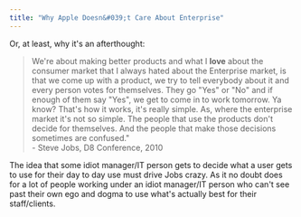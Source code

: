 ```yaml
---
title: "Why Apple Doesn&#039;t Care About Enterprise"
---
```

<p>Or, at least, why it's an afterthought:</p>
<blockquote><p>We're about making better products and what I <strong>love</strong> about the consumer market that I always hated about the Enterprise market, is that we come up with a product, we try to tell everybody about it and every person votes for themselves.  They go "Yes" or "No" and if enough of them say "Yes", we get to come in to work tomorrow.  Ya know?  That's how it works, it's really simple.  As, where the enterprise market it's not so simple.  The people that use the products don't decide for themselves.  And the people that make those decisions sometimes are confused."<br />
- Steve Jobs, D8 Conference, 2010</p></blockquote>
<p>The idea that some idiot manager/IT person gets to decide what a user gets to use for their day to day use must drive Jobs crazy.  As it no doubt does for a lot of people working under an idiot manager/IT person who can't see past their own ego and dogma to use what's actually best for their staff/clients.</p>
